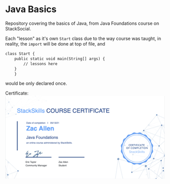 # Java Basics

Repository covering the basics of Java, from Java Foundations course on StackSocial.

Each "lesson" as it's own `Start` class due to the way course was taught, in reality, the `import` will be done at top of file, and

```
class Start {
    public static void main(String[] args) {
        // lessons here
    }
    } 
```

would be only declared once.


Certificate:
<img src="images/JavaFoundationsCert.png">